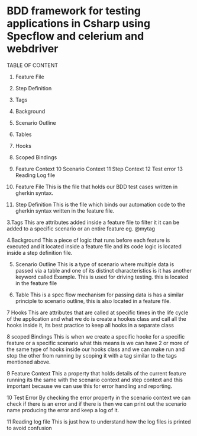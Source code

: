 # BDD framework for testing applications in Csharp using Specflow and celerium and webdriver
TABLE OF CONTENT

1. Feature File 
2. Step Definition
3. Tags 
4. Background
5. Scenario Outline 
6. Tables
7. Hooks 
8. Scoped Bindings 
9. Feature Context 
10 Scenario Context 
11 Step Context 
12 Test error 
13 Reading Log file

1. Feature File
This is the file that holds our BDD test cases written in gherkin syntax. 

2. Step Definition
This is the file which binds our automation code to the gherkin syntax written in the feature file. 

3.Tags 
This are attributes added inside a feature file to filter it it can be added to a specific  scenario or an entire feature eg. @mytag

4.Background
This a piece of logic that runs before each feature is executed and it located inside a feature file and its code logic is located inside a step definition file.

5. Scenario Outline 
This is a type of scenario where multiple data is passed via a table and one of its distinct characteristics is it has another keyword called Example. This is used for driving testing. this is located in the feature file 

6. Table 
This is a spec flow mechanism for passing data is has a similar principle to scenario outline, this is also located in a feature file. 

7 Hooks 
This are attributes that are called at specific times in the life cycle of the application 
and what we do is create a hookes class and call all the hooks inside it, its best practice to keep all hooks in a separate class 

8 scoped Bindings 
This is when we create a specific hooke for a specific feature or a specific scenario 
what this means is we can have 2 or more of the same type of hooks inside our hooks class 
and we can make run and stop the other from running by scoping it with a tag similar to the tags mentioned above. 

9 Feature Context 
This a property that holds details of the current feature running its the same with the scenario context and step context and this important because we can use this for error handling and reporting. 

10 Test Error
By checking the error property in the scenario context we can check if there is an error and if there is then we can print out the scenario name producing the error and keep a log of it. 

11 Reading log file 
This is just how to understand how the log files is printed to avoid confusion 




